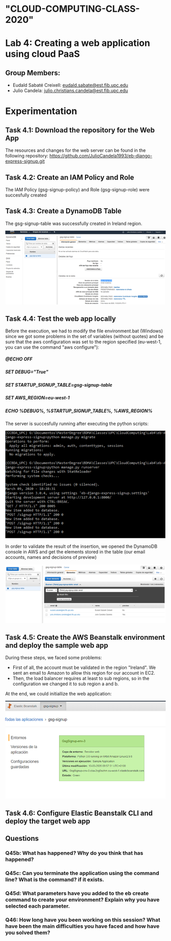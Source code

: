 # "CLOUD-COMPUTING-CLASS-2020" 
# Lab 4: Creating a web application using cloud PaaS
## Group Members:
- Eudald Sabaté Creixell: eudald.sabate@est.fib.upc.edu
- Julio Candela: julio.christians.candela@est.fib.upc.edu

# Experimentation  

## Task 4.1: Download the repository for the Web App
 
The resources and changes for the web server can be found in the following repository: https://github.com/JulioCandela1993/eb-django-express-signup.git 

## Task 4.2: Create an IAM Policy and Role 

The IAM Policy (gsg-signup-policy) and Role (gsg-signup-role) were succesfully created 

## Task 4.3: Create a DynamoDB Table 

The gsg-signup-table was successfully created in Ireland region.

![DynamoTable 4.3](Images/4.3_DynamoTable.PNG)

## Task 4.4: Test the web app locally

Before the execution, we had to modify the file environment.bat (Windows) since we got some problems in the set of variables (without quotes) and be sure that the aws configuration was set to the region specified (eu-west-1, you can use the command "aws configure"):

##### @ECHO OFF 
##### SET DEBUG="True" 
##### SET STARTUP_SIGNUP_TABLE=gsg-signup-table 
##### SET AWS_REGION=eu-west-1
##### ECHO %DEBUG%, %STARTUP_SIGNUP_TABLE%, %AWS_REGION%

The server is succesfully running after executing the python scripts:

![Test Local Server 4.4.1](Images/4.4_1_LocalServer.PNG)

In order to validate the result of the insertion, we opened the DynamoDB console in AWS and get the elements stored in the table (our email accounts, names and decisions of preview)

![Test Local Server 4.4.2](Images/4.4_2_LocalTest.PNG)

## Task 4.5: Create the AWS Beanstalk environment and deploy the sample web app

During these steps, we faced some problems: 
- First of all, the account must be validated in the region "Ireland". We sent an email to Amazon to allow this region for our account in EC2.
- Then, the load balancer requires at least to sub regions, so in the configuration we changed it to sub region a and b.

At the end, we could initiallize the web application:

![Web Server 4.5](Images/4.5_WebServer.PNG)

## Task 4.6: Configure Elastic Beanstalk CLI and deploy the target web app

## Questions

### Q45b: What has happened? Why do you think that has happened?

### Q45c: Can you terminate the application using the command line? What is the command? if it exists.

### Q45d: What parameters have you added to the eb create command to create your environment? Explain why you have selected each parameter.

### Q46: How long have you been working on this session? What have been the main difficulties you have faced and how have you solved them? 